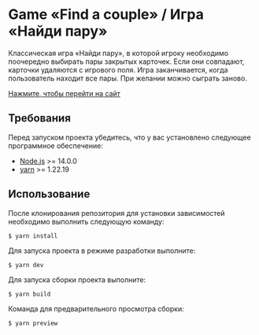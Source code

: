# Game «Find a couple» / Игра «Найди пару»

Классическая игра «Найди пару», в которой игроку необходимо поочередно выбирать пары закрытых карточек. Если они совпадают, карточки удаляются с игрового поля. Игра заканчивается, когда пользователь находит все пары. При желании можно сыграть заново.

[Нажмите, чтобы перейти на сайт](https://ainesskk.github.io/find-couple-game/)

## Требования

Перед запуском проекта убедитесь, что у вас установлено следующее программное обеспечение:
- [Node.js](https://nodejs.org/) >= 14.0.0
- [yarn](https://yarnpkg.com/) >= 1.22.19

## Использование

После клонирования репозитория для установки зависимостей необходимо выполнить следующую команду:

```$ yarn install```

Для запуска проекта в режиме разработки выполните:

```$ yarn dev```

Для запуска сборки проекта выполните:

```$ yarn build```

Команда для предварительного просмотра сборки:

```$ yarn preview```